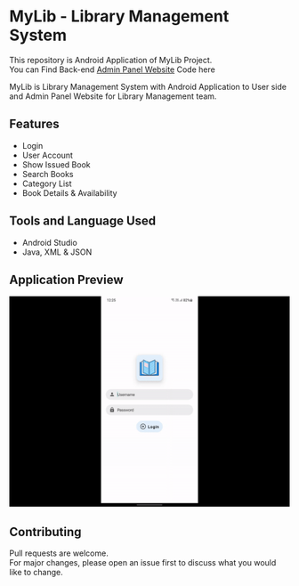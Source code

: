 # MyLib - Library Management System

This repository is Android Application of MyLib Project.<br>
You can Find Back-end [Admin Panel Website](https://github.com/devarshukani/MyLib-AdminPanel) Code here

MyLib is Library Management System with Android Application to User side and Admin Panel Website for Library Management team.

## Features
- Login
- User Account
- Show Issued Book
- Search Books
- Category List
- Book Details & Availability

## Tools and Language Used
- Android Studio
- Java, XML & JSON 

## Application Preview
![app preview](Assets/preview.gif)

## Contributing
Pull requests are welcome. <br>
For major changes, please open an issue first to discuss what you would like to change.
